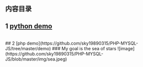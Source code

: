 ## 内容目录
## 1 [python demo](https://github.com/sky19890315/PHP-MYSQL-JS/tree/master/sky-python)
<br>
## 2 [php demo](https://github.com/sky19890315/PHP-MYSQL-JS/tree/master/demo)
### My goal is the sea of stars
![image](https://github.com/sky19890315/PHP-MYSQL-JS/blob/master/img/sea.jpeg)
